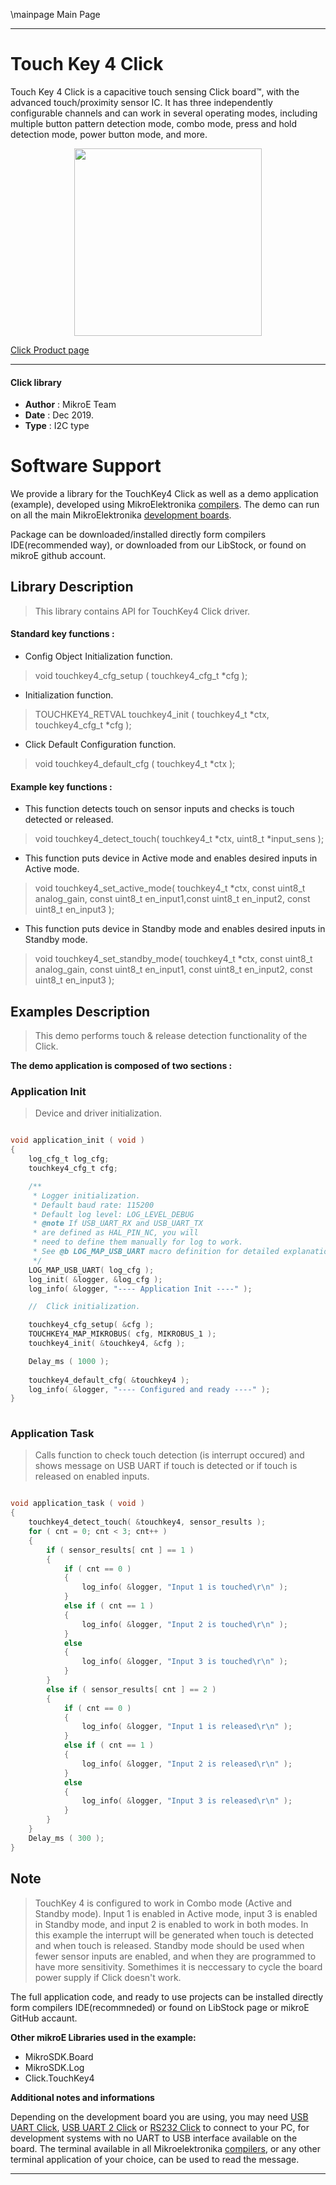 \mainpage Main Page
 
 

---
# Touch Key 4 Click

Touch Key 4 Click is a capacitive touch sensing Click board™, with the advanced touch/proximity sensor IC. It has three independently configurable channels and can work in several operating modes, including multiple button pattern detection mode, combo mode, press and hold detection mode, power button mode, and more. 

<p align="center">
  <img src="https://download.mikroe.com/images/click_for_ide/touchkey4_click.png" height=300px>
</p>

[Click Product page](https://www.mikroe.com/touch-key-4-click)

---


#### Click library 

- **Author**        : MikroE Team
- **Date**          : Dec 2019.
- **Type**          : I2C type


# Software Support

We provide a library for the TouchKey4 Click 
as well as a demo application (example), developed using MikroElektronika 
[compilers](https://shop.mikroe.com/compilers). 
The demo can run on all the main MikroElektronika [development boards](https://shop.mikroe.com/development-boards).

Package can be downloaded/installed directly form compilers IDE(recommended way), or downloaded from our LibStock, or found on mikroE github account. 

## Library Description

> This library contains API for TouchKey4 Click driver.

#### Standard key functions :

- Config Object Initialization function.
> void touchkey4_cfg_setup ( touchkey4_cfg_t *cfg ); 
 
- Initialization function.
> TOUCHKEY4_RETVAL touchkey4_init ( touchkey4_t *ctx, touchkey4_cfg_t *cfg );

- Click Default Configuration function.
> void touchkey4_default_cfg ( touchkey4_t *ctx );


#### Example key functions :

- This function detects touch on sensor inputs and checks is touch detected or released.
> void touchkey4_detect_touch( touchkey4_t *ctx, uint8_t *input_sens );

 
- This function puts device in Active mode and enables desired inputs in Active mode.
> void touchkey4_set_active_mode( touchkey4_t *ctx, const uint8_t analog_gain, const uint8_t en_input1,const uint8_t en_input2, const uint8_t en_input3 );


- This function puts device in Standby mode and enables desired inputs in Standby mode.
> void touchkey4_set_standby_mode( touchkey4_t *ctx, const uint8_t analog_gain, const uint8_t en_input1, const uint8_t en_input2, const uint8_t en_input3 );


## Examples Description

> This demo performs touch & release detection functionality of the Click. 

**The demo application is composed of two sections :**

### Application Init 

> Device and driver initialization.

```c

void application_init ( void )
{
    log_cfg_t log_cfg;
    touchkey4_cfg_t cfg;

    /** 
     * Logger initialization.
     * Default baud rate: 115200
     * Default log level: LOG_LEVEL_DEBUG
     * @note If USB_UART_RX and USB_UART_TX 
     * are defined as HAL_PIN_NC, you will 
     * need to define them manually for log to work. 
     * See @b LOG_MAP_USB_UART macro definition for detailed explanation.
     */
    LOG_MAP_USB_UART( log_cfg );
    log_init( &logger, &log_cfg );
    log_info( &logger, "---- Application Init ----" );

    //  Click initialization.

    touchkey4_cfg_setup( &cfg );
    TOUCHKEY4_MAP_MIKROBUS( cfg, MIKROBUS_1 );
    touchkey4_init( &touchkey4, &cfg );

    Delay_ms ( 1000 );
    
    touchkey4_default_cfg( &touchkey4 );
    log_info( &logger, "---- Configured and ready ----" );
}
  
```

### Application Task

> Calls function to check touch detection (is interrupt occured) and shows message on 
> USB UART if touch is detected or if touch is released on enabled inputs.

```c

void application_task ( void )
{
    touchkey4_detect_touch( &touchkey4, sensor_results );
    for ( cnt = 0; cnt < 3; cnt++ )
    {
        if ( sensor_results[ cnt ] == 1 )
        {
            if ( cnt == 0 )
            {
                log_info( &logger, "Input 1 is touched\r\n" );
            }
            else if ( cnt == 1 )
            {
                log_info( &logger, "Input 2 is touched\r\n" );
            }
            else
            {
                log_info( &logger, "Input 3 is touched\r\n" );
            }
        }
        else if ( sensor_results[ cnt ] == 2 )
        {
            if ( cnt == 0 )
            {
                log_info( &logger, "Input 1 is released\r\n" );
            }
            else if ( cnt == 1 )
            {
                log_info( &logger, "Input 2 is released\r\n" );
            }
            else
            {
                log_info( &logger, "Input 3 is released\r\n" );
            }
        }
    }
    Delay_ms ( 300 );
} 

```

## Note

> TouchKey 4 is configured to work in Combo mode (Active and Standby mode). Input 1 is
> enabled in Active mode, input 3 is enabled in Standby mode, and input 2 is enabled to
> work in both modes. In this example the interrupt will be generated when touch is
> detected and when touch is released. 
> Standby mode should be used when fewer sensor inputs are enabled, and when
> they are programmed to have more sensitivity.
> Somethimes it is neccessary to cycle the board power supply if Click doesn't work. 


The full application code, and ready to use projects can be  installed directly form compilers IDE(recommneded) or found on LibStock page or mikroE GitHub accaunt.

**Other mikroE Libraries used in the example:** 

- MikroSDK.Board
- MikroSDK.Log
- Click.TouchKey4

**Additional notes and informations**

Depending on the development board you are using, you may need 
[USB UART Click](https://shop.mikroe.com/usb-uart-click), 
[USB UART 2 Click](https://shop.mikroe.com/usb-uart-2-click) or 
[RS232 Click](https://shop.mikroe.com/rs232-click) to connect to your PC, for 
development systems with no UART to USB interface available on the board. The 
terminal available in all Mikroelektronika 
[compilers](https://shop.mikroe.com/compilers), or any other terminal application 
of your choice, can be used to read the message.



---
